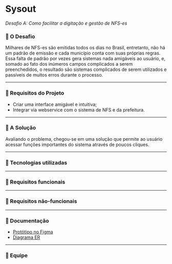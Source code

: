 # Sysout
<em>Desafio A: Como facilitar a digitação e gestão de NFS-es</em>

<h3>🔸 O Desafio</h3>
Milhares de NFS-es são emitidas todos os dias no Brasil, entretanto, não há um padrão de emissão e cada município conta com suas próprias regras. Essa falta de padrão por vezes gera sistemas nada amigáveis ao usuário, e, somado ao fato dos inúmeros campos complicados a serem preenchedidos, o resultado são sistemas complicados de serem utilizados e passíveis de muitos erros durante o processo. 
<hr>
<h3>🔸 Requisitos do Projeto</h3>
<ul>
<li> Criar uma interface amigável e intuitiva;</li>
<li> Integrar via webservice com o sistema de NFS e da prefeitura.</li>
</ul>
<hr>
<h3>🔸 A Solução</h3>
Avaliando o problema, chegou-se em uma solução que permite ao usuário acessar funções importantes do sistema através de poucos cliques. 
<hr>
<h3>🔸 Tecnologias utilizadas</h3>
<hr>
<h3>🔸 Requisitos funcionais</h3>
<hr>
<h3>🔸 Requisitos não-funcionais</h3>
<hr>
<h3>🔸 Documentação</h3>
<ul>
<li><a href="https://www.figma.com/file/h7WoPGD4lhNZ64LhpSSd4o/Sysout---NFS-e?node-id=0%3A1&t=5dvv7afDRAPFWi8T-1">Protótipo no Figma<a/></li>
<li><a href="https://raw.githubusercontent.com/more-devs-2-blu/sysout/main/docs/Entity_Relationship_Diagram.svg">Diagrama ER<a/></li>
</ul>
<hr>
<h3>🔸 Equipe</h3>

